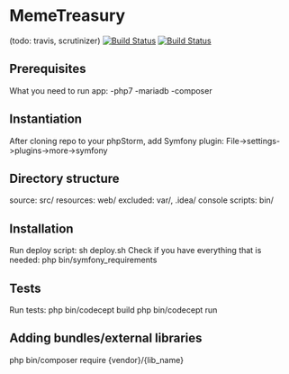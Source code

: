 MemeTreasury
============
(todo: travis, scrutinizer)
[![Build Status](https://travis-ci.org/JarJak/memy.svg?branch=master)](https://travis-ci.org/JarJak/memy)
[![Build Status](https://scrutinizer-ci.com/g/JarJak/memy/badges/build.png?b=master)](https://scrutinizer-ci.com/g/JarJak/memy/build-status/master)

Prerequisites
-------------
What you need to run app:
-php7
-mariadb
-composer

Instantiation
-------------
After cloning repo to your phpStorm, add Symfony plugin:
File->settings->plugins->more->symfony

Directory structure
-------------------
source: src/
resources: web/
excluded: var/, .idea/
console scripts: bin/

Installation
------------
Run deploy script: 
sh deploy.sh
Check if you have everything that is needed:
php bin/symfony_requirements

Tests
-----
Run tests:
php bin/codecept build
php bin/codecept run

Adding bundles/external libraries
---------------------------------
php bin/composer require {vendor}/{lib_name}
